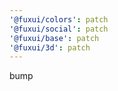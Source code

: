 ```yaml
---
'@fuxui/colors': patch
'@fuxui/social': patch
'@fuxui/base': patch
'@fuxui/3d': patch
---
```


bump
